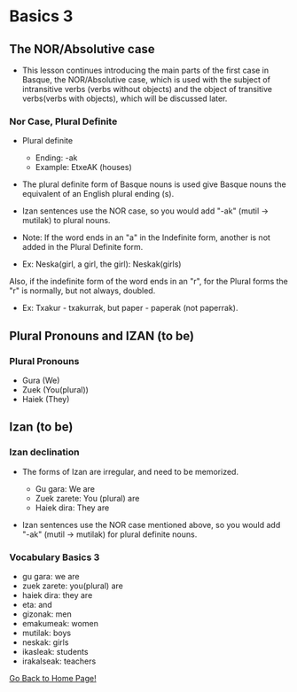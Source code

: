 # ​Basics 3

## The NOR/Absolutive case

*   This lesson continues introducing the main parts of the first case in Basque, the NOR/Absolutive case, which is used with the subject of intransitive verbs (verbs without objects) and the object of transitive verbs(verbs with objects), which will be discussed later.

### Nor Case, Plural Definite

*   Plural definite
    
    *   Ending: -ak
    *   Example: EtxeAK (houses)
    
    
    
*   The plural definite form of Basque nouns is used give Basque nouns the equivalent of an English plural ending (s).
*   Izan sentences use the NOR case, so you would add "-ak" (mutil → mutilak) to plural nouns.
*   Note: If the word ends in an "a" in the Indefinite form, another is not added in the Plural Definite form.
*   Ex: Neska(girl, a girl, the girl): Neskak(girls)

Also, if the indefinite form of the word ends in an "r", for the Plural forms the "r" is normally, but not always, doubled.
+ Ex: Txakur - txakurrak, but paper - paperak (not paperrak).

## Plural Pronouns and IZAN (to be)

### Plural Pronouns

*   Gura (We)
*   Zuek (You(plural))
*   Haiek (They)

## Izan (to be)

### Izan declination

*   The forms of Izan are irregular, and need to be memorized.
    
    *   Gu gara: We are
    *   Zuek zarete: You (plural) are
    *   Haiek dira: They are
    
    
    
*   Izan sentences use the NOR case mentioned above, so you would add "-ak" (mutil → mutilak) for plural definite nouns.

### Vocabulary Basics 3

*   gu gara: we are
*   zuek zarete: you(plural) are
*   haiek dira: they are
*   eta: and
*   gizonak: men
*   emakumeak: women
*   mutilak: boys
*   neskak: girls
*   ikasleak: students
*   irakalseak: teachers

[ Go Back to Home Page!](..)